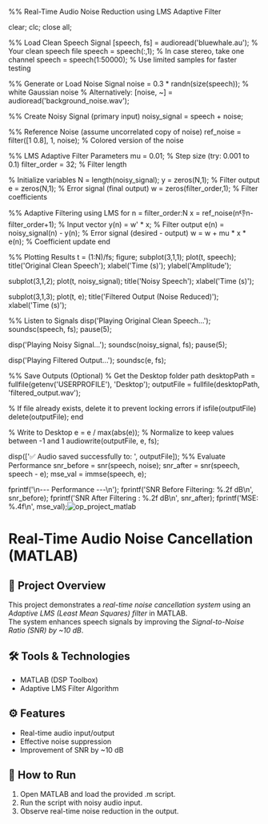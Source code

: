 %% Real-Time Audio Noise Reduction using LMS Adaptive Filter

clear; clc; close all;

%% Load Clean Speech Signal
[speech, fs] = audioread('bluewhale.au');  % Your clean speech file
speech = speech(:,1);  % In case stereo, take one channel
speech = speech(1:50000); % Use limited samples for faster testing

%% Generate or Load Noise Signal
noise = 0.3 * randn(size(speech));  % white Gaussian noise
% Alternatively: [noise, ~] = audioread('background_noise.wav');

%% Create Noisy Signal (primary input)
noisy_signal = speech + noise;

%% Reference Noise (assume uncorrelated copy of noise)
ref_noise = filter([1 0.8], 1, noise);  % Colored version of the noise

%% LMS Adaptive Filter Parameters
mu = 0.01;          % Step size (try: 0.001 to 0.1)
filter_order = 32;  % Filter length

% Initialize variables
N = length(noisy_signal);
y = zeros(N,1);       % Filter output
e = zeros(N,1);       % Error signal (final output)
w = zeros(filter_order,1);  % Filter coefficients

%% Adaptive Filtering using LMS
for n = filter_order:N
    x = ref_noise(n:-1:n-filter_order+1);  % Input vector
    y(n) = w' * x;                         % Filter output
    e(n) = noisy_signal(n) - y(n);         % Error signal (desired - output)
    w = w + mu * x * e(n);                 % Coefficient update
end

%% Plotting Results
t = (1:N)/fs;
figure;
subplot(3,1,1);
plot(t, speech); title('Original Clean Speech'); xlabel('Time (s)'); ylabel('Amplitude');

subplot(3,1,2);
plot(t, noisy_signal); title('Noisy Speech'); xlabel('Time (s)');

subplot(3,1,3);
plot(t, e); title('Filtered Output (Noise Reduced)'); xlabel('Time (s)');

%% Listen to Signals
disp('Playing Original Clean Speech...');
soundsc(speech, fs); pause(5);

disp('Playing Noisy Signal...');
soundsc(noisy_signal, fs); pause(5);

disp('Playing Filtered Output...');
soundsc(e, fs);

%% Save Outputs (Optional)
% Get the Desktop folder path
desktopPath = fullfile(getenv('USERPROFILE'), 'Desktop');
outputFile = fullfile(desktopPath, 'filtered_output.wav');

% If file already exists, delete it to prevent locking errors
if isfile(outputFile)
    delete(outputFile);
end

% Write to Desktop
e = e / max(abs(e));  % Normalize to keep values between -1 and 1
audiowrite(outputFile, e, fs);

disp(['✅ Audio saved successfully to: ', outputFile]);
%% Evaluate Performance
snr_before = snr(speech, noise);
snr_after = snr(speech, speech - e);
mse_val = immse(speech, e);

fprintf('\n--- Performance ---\n');
fprintf('SNR Before Filtering: %.2f dB\n', snr_before);
fprintf('SNR After Filtering : %.2f dB\n', snr_after);
fprintf('MSE: %.4f\n', mse_val);![op_project_matlab](https://github.com/user-attachments/assets/8f0bd0b4-385e-4161-bc46-e39df0323f0b)


# Real-Time Audio Noise Cancellation (MATLAB)

## 📌 Project Overview
This project demonstrates a *real-time noise cancellation system* using an *Adaptive LMS (Least Mean Squares) filter* in MATLAB.  
The system enhances speech signals by improving the *Signal-to-Noise Ratio (SNR) by ~10 dB*.

## 🛠 Tools & Technologies
- MATLAB (DSP Toolbox)
- Adaptive LMS Filter Algorithm

## ⚙ Features
- Real-time audio input/output
- Effective noise suppression
- Improvement of SNR by ~10 dB

## 🚀 How to Run
1. Open MATLAB and load the provided .m script.  
2. Run the script with noisy audio input.  
3. Observe real-time noise reduction in the output.


